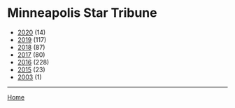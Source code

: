 # Minneapolis Star Tribune

  * [2020](./minneapolis-star-tribune-2020.md/) (14)
  * [2019](./minneapolis-star-tribune-2019.md/) (117)
  * [2018](./minneapolis-star-tribune-2018.md/) (87)
  * [2017](./minneapolis-star-tribune-2017.md/) (80)
  * [2016](./minneapolis-star-tribune-2016.md/) (228)
  * [2015](./minneapolis-star-tribune-2015.md/) (23)
  * [2003](./minneapolis-star-tribune-2003.md/) (1)

----

[Home](../)

